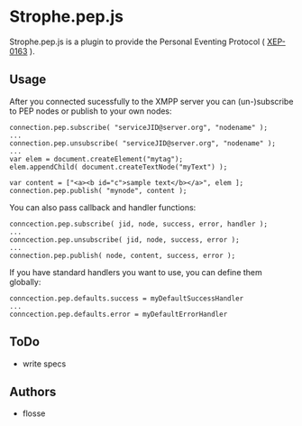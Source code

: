 # Strophe.pep.js

Strophe.pep.js is a plugin to provide the Personal Eventing Protocol
( [XEP-0163](http://xmpp.org/extensions/xep-0163.html) ).

## Usage

After you connected sucessfully to the XMPP server you can (un-)subscribe to PEP
nodes or publish to your own nodes:

    connection.pep.subscribe( "serviceJID@server.org", "nodename" );
    ...
    connection.pep.unsubscribe( "serviceJID@server.org", "nodename" );
    ...
    var elem = document.createElement("mytag");
    elem.appendChild( document.createTextNode("myText") );

    var content = ["<a><b id="c">sample text</b></a>", elem ];
    connection.pep.publish( "mynode", content );


You can also pass callback and handler functions:

    conncection.pep.subscribe( jid, node, success, error, handler );
    ...
    conncection.pep.unsubscribe( jid, node, success, error );
    ...
    connection.pep.publish( node, content, success, error );

If you have standard handlers you want to use, you can define them globally:

    conncection.pep.defaults.success = myDefaultSuccessHandler
    ...
    conncection.pep.defaults.error = myDefaultErrorHandler

## ToDo

- write specs

## Authors

- flosse

